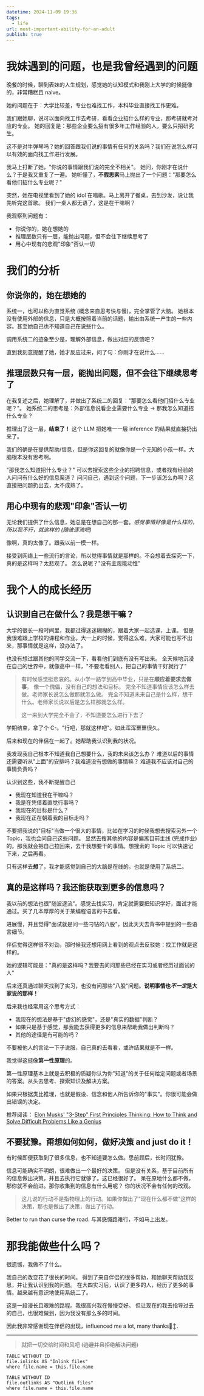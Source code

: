 ```yaml
---
datetime: 2024-11-09 19:36
tags:
  - life
url: most-important-ability-for-an-adult
publish: true
---
```

# 我妹遇到的问题，也是我曾经遇到的问题
晚餐的时候，聊到表妹的人生规划，感觉她的认知模式和我刚上大学的时候挺像的，非常糟糕且 naive。

她的问题在于：大学比较差，专业也难找工作，本科毕业直接找工作更难。

我们跟她聊，说可以面向找工作去考研，看看企业招什么样的专业，那考研就考对应的专业。
她的回复是：那些企业要么招有很多年工作经验的人，要么只招研究生。

这不是对牛弹琴吗？她的回答跟我们说的事情有任何的关系吗？我们在说怎么样可以有效的面向找工作进行发展。

我马上打断了她，"你说的事情跟我们说的完全不相关"。
她问，你刚才在说什么？于是我又重复了一遍。
她听懂了，**不假思索**马上抛出了一个问题："那要怎么看他们招什么专业呢？"

突然，她在电视里看到了她的 idol 在唱歌。马上离开了餐桌，去到沙发，说让我先听完这首歌。
我们一桌人都无语了，这是在干嘛啊？

我观察到问题有：
- 你说你的，她在想她的
- 推理层数只有一层，能抛出问题，但不会往下继续思考了
- 用心中现有的悲观"印象"否认一切

# 我们的分析
## 你说你的，她在想她的
系统一，也可以称为直觉系统 (概念来自思考快与慢)，完全掌管了大脑。
她根本没有使用外部的信息，只是大概按照着当前的话题，输出由系统一产生的一些内容。甚至她自己也不知道自己在说些什么。

调用系统二的迹象至少是，理解外部信息，做出对应的反馈吧？

直到我刻意提醒了她，她才反应过来，问了句：你刚才在说什么......

## 推理层数只有一层，能抛出问题，但不会往下继续思考了
在我复述之后，她理解了，并做出了系统二的回复："那要怎么看他们招什么专业呢？"。
她系统二的思考是：外部信息说看企业需要什么专业 -> 那我怎么知道招什么专业？

推理出了这一层，**结束了！** 这个 LLM 把她唯一一层 inference 的结果就直接扔出来了。

我们的确是在提供帮助/信息，但是你这回复的就像你是一个无知的小孩一样。大脑根本没有思考啊。

"那我怎么知道招什么专业？"
可以去搜索这些企业的招聘信息，或者找有经验的人问问有什么好的信息渠道？
问问自己，遇到这个问题，下一步该怎么办啊？这直接把问题扔出去，太不成熟了。

## 用心中现有的悲观"印象"否认一切
无论我们提供了什么信息，她总是在想自己的那一套。*感觉事情好像是什么样的，所以我不行，就这样的 (随波逐流吧)*

像啊，真的太像了。跟我以前一模一样。

接受到网络上一些流行的言论，所以觉得事情就是那样的。不会想着去探究一下，真的是这样吗？太悲观了。
怎么说呢？"没有主观能动性"

# 我个人的成长经历
## 认识到自己在做什么？我是想干嘛？
大学的很长一段时间里，我都过得迷迷糊糊的，跟着大家一起选课，上课。
但是我很难跟上学校的课程和作业。大一上的时候，觉得这么难，大家可能也写不出来，那事情就是这样，没办法了。

也没有想过跟其他的同学交流一下，看看他们到底有没有写出来。
全天候地沉浸在自己的世界中，就像高中一样，"不要老看别人，把自己的事情干好就行了"

> 有时候感觉挺悲哀的。从小学一路学到高中毕业，只是在**顺应着要求去做事**。
> 像一个傀儡，没有自己的想法和目标。
> 完全不知道事情应该怎么样去做。老师家长说怎么做那就怎么做。
> 完全不知道未来自己是什么样，想干什么。老师家长说以后是怎么样那就怎么样。
>
> 这一来到大学完全不会了，不知道要怎么进行下去了

学期结束，拿了个 C-。"行吧，那就这样吧"。如此浑浑噩噩很久。

后来和现在的伴侣在一起了。她帮助我认识到我的状况。

我发现我自己根本不知道我自己想要什么，我的未来该怎么办？
难道以后的事情还需要听从"上面"的安排吗？我难道没有想做的事情嘛？
难道我不应该对自己的事情负责吗？

认识到这些，我不断提醒自己
- 我现在知道我在干嘛吗？
- 我是在凭借着直觉行事吗？
- 我现在的目标是什么？
- 我现在正在朝着我的目标走吗？

不要把我说的"目标"当做一个很大的事情，比如在学习的时候我想去搜索另外一个 Topic，我也会问自己这些问题。
显然去搜其他的内容是偏离目前主线 (完成作业) 的。那我就会把自己拉回来，去干我想要干的事情。想搜索的 Topic 可以快速记下来，之后再看。

只有这样去**想**了，我才能感觉到自己的大脑是在线的。也就是使用了系统二。

## 真的是这样吗？我还能获取到更多的信息吗？
我以前的想法也很"随波逐流"。感觉去找实习，肯定就需要把知识学好，面试才能通过。买了几本厚厚的关于某编程语言的书去看。

进展慢，并且觉得"面试就是问一些刁钻的八股"，因此天天去背书中提到的一些语言细节。

伴侣觉得这样很不对劲，那时候我还想用网上看到的观点去反驳她：找工作就是这样的。

她的逻辑可能是："真的是这样吗？我要去问问那些已经在实习或者经历过面试的人"

后来还真通过聊天找到了实习，也没有问那些"八股"问题。**说明事情也*****不一定*****是大家说的那样！**

后来我也经常用这个思考方式：
- 我现在的想法是基于"虚幻的感觉"，还是"真实的数据"判断？
- 如果只是基于感觉，那我能去获得更多的信息来帮助我做出判断吗？
- 其他的途径是有可能的吗？

不要被他人的言论一下子说服，自己真的去看看，或许结果就是不一样。

我觉得这挺像**第一性原理**的。

第一性原理基本上就是去积极的质疑你认为你"知道"的关于任何给定问题或者场景的答案。从头去思考、探索知识及解决方案。

如果只根据类比推理，也就是假设、信念和他人所告诉你的"事实"。你很可能会做出错误的决定。

推荐阅读：
[Elon Musks' "3-Step" First Principles Thinking: How to Think and Solve Difficult Problems Like a Genius](https://medium.com/the-mission/elon-musks-3-step-first-principles-thinking-how-to-think-and-solve-difficult-problems-like-a-ba1e73a9f6c0)

## 不要犹豫。甭想如何如何，做好决策 and just do it！
有时候即便获取到了很多信息，也不知道要怎么做。思前顾后，长时间犹豫。

信息可能确实不明朗，很难做出一个最好的决策。
但是没有关系，基于目前所有的信息做出决策，并且去执行它就够了。这已经很好了。
呆在原地什么都不做，那你就不会前进。那你收集到的信息有什么用呢？
你的状况不会有任何的改观。

> 这儿说的行动不是指物理上的行动。如果你做出了"现在什么都不做"这样的决策，那也是做出了决策，做出了行动。

Better to run than curse the road.
与其感慨路难行，不如马上出发。

# 那我能做些什么吗？
很遗憾，我做不了什么。

我自己的改变花了很长的时间。
得到了来自伴侣的很多帮助，和她聊天帮助我反思，并让我认识到我的问题。
在大四实习后，认识了更多的人，经历了更多的事情。越来越有意识地使用系统二了。

这是一段漫长且艰难的路程。我很高兴我在慢慢变好。
但让现在的我去指导过去的自己，也很难做到，因为我没有那么多的时间。

因此我非常感谢现在伴侣的出现，influenced me a lot, many thanks🙂‍↕️.

---

> 就把一切交给时间和风吧 ~~(逃避并且拒绝解决问题)~~



```dataview
TABLE WITHOUT ID
file.inlinks AS "Inlink files"
where file.name = this.file.name
```
```dataview
TABLE WITHOUT ID
file.outlinks AS "Outlink files"
where file.name = this.file.name
```
